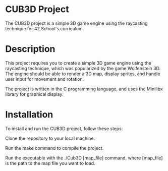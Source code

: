 # CUB3D Project

The CUB3D project is a simple 3D game engine using the raycasting technique for 42 School's curriculum.

# Description

This project requires you to create a simple 3D game engine using the raycasting technique, which was popularized by the game Wolfenstein 3D. The engine should be able to render a 3D map, display sprites, and handle user input for movement and rotation.

The project is written in the C programming language, and uses the Minilibx library for graphical display.

# Installation

To install and run the CUB3D project, follow these steps:

Clone the repository to your local machine.

Run the make command to compile the project.

Run the executable with the ./Cub3D [map_file] command, where [map_file] is the path to the map file you want to load.
